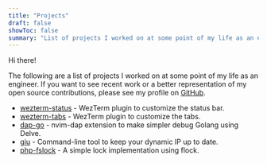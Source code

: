```yaml
---
title: "Projects"
draft: false
showToc: false
summary: "List of projects I worked on at some point of my life as an engineer."
---
```


Hi there!

The following are a list of projects I worked on at some point of my life as an
engineer. If you want to see recent work or a better representation of my open
source contributions, please see my profile on [GitHub](https://github.com/yriveiro).

<!-- markdownlint-disable MD013 -->
- [wezterm-status](https://github.com/yriveiro/wezterm-status) - WezTerm plugin to customize the status bar.
- [wezterm-tabs](https://github.com/yriveiro/wezterm-tabs) - WezTerm plugin to customize the tabs.
- [dap-go](https://github.com/yriveiro/dap-go.nvim) - nvim-dap extension to make simpler debug Golang using Delve.
- [giu](https://github.com/yriveiro/giu) - Command-line tool to keep your dynamic IP up to date.
- [php-fslock](https://github.com/yriveiro/php-fslock) - A simple lock implementation using flock.
<!-- markdownlint-enable MD013 -->
